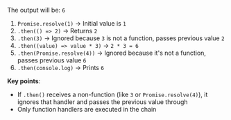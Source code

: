The output will be: `6`

1. `Promise.resolve(1)` → Initial value is `1`
2. `.then(() => 2)` → Returns `2`
3. `.then(3)` → Ignored because `3` is not a function, passes previous value `2`
4. `.then((value) => value * 3)` → `2 * 3 = 6`
5. `.then(Promise.resolve(4))` → Ignored because it's not a function, passes previous value `6`
6. `.then(console.log)` → Prints `6`

**Key points**:
- If `.then()` receives a non-function (like `3` or `Promise.resolve(4)`), it ignores that handler and passes the previous value through
- Only function handlers are executed in the chain
